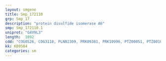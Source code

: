 ```yaml
---
layout: smgene
title: Smp_172110
grp: Smp_17
description: "protein disulfide isomerase A6"
smp: Smp_172110.1
uniprot: "G4V9L3"
length:  1092
cdd: "COG0526, COG3118, PLN02309, PRK09381, PRK10996, PTZ00051, PTZ00102, TIGR01126, TIGR01130, cd02983, cd03001, cl00388, pfam00085, pfam13848"
kk: K09584
categories: sm
---
```

